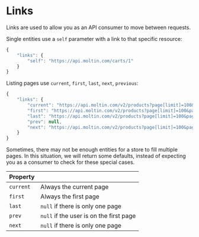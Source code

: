 # Links

Links are used to allow you as an API consumer to move between requests.

Single entities use a `self` parameter with a link to that specific resource:

```javascript
{
    "links": {
        "self": "https://api.moltin.com/carts/1"
    }
}
```

Listing pages use `current`, `first`, `last`, `next`, `previous`:

```javascript
{
    "links": {
        "current": "https://api.moltin.com/v2/products?page[limit]=100&page[offset]=0",
        "first": "https://api.moltin.com/v2/products?page[limit]=100&page[offset]=0",
        "last": "https://api.moltin.com/v2/products?page[limit]=100&page[offset]=600",
        "prev": null,
        "next": "https://api.moltin.com/v2/products?page[limit]=100&page[offset]=100"
    }
}
```

Sometimes, there may not be enough entities for a store to fill multiple pages. In this situation, we will return some defaults, instead of expecting you as a consumer to check for these special cases.

| Property | ​ |
| :--- | :--- |
| `current` | Always the current page |
| `first` | Always the first page |
| `last` | `null` if there is only one page |
| `prev` | `null` if the user is on the first page |
| `next` | `null` if there is only one page |



